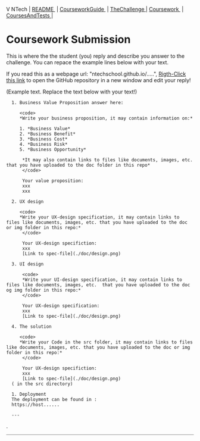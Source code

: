 V NTech | [README ](README.md) | [CourseworkGuide ](CourseworkGuide.md) | [TheChallenge ](TheChallenge.md) | [Coursework ](Coursework.md)  | [CoursesAndTests ](CoursesAndTests.md) |

# Coursework Submission

This is where the the student (you) reply and describe you answer to the challenge.
You can repace the example lines below with your text.

If you read this as a webpage url: "ntechschool.github.io/.....",
[Rigth-Click this link](https://github.com/NtechSchool/cw-template/edit/main/CourseworkSubmission.md) to open the GitHub repository in a new window and edit your reply!  

(Example text. Replace the text below with your text!)

      1. Business Value Proposition answer here:

         <code>
         *Write your business proposition, it may contain information on:*

         1. *Business Value*
         2. *Business Benefit*
         3. *Business Cost*
         4. *Business Risk*
         5. *Business Opportunity*

          *It may also contain links to files like documents, images, etc. that you have uploaded to the doc folder in this repo*
          </code>

          Your value proposition:  
          xxx  
          xxx

      2. UX design

         <code>
         *Write your UX-design specification, it may contain links to files like documents, images, etc. that you have uploaded to the doc or img folder in this repo:*
          </code>

          Your UX-design specifiction:
          xxx  
          [Link to spec-file](./doc/design.png)

      3. UI design

          <code>
          *Write your UI-design specification, it may contain links to files like documents, images, etc.  that you have uploaded to the doc og img folder in this repo:*
          </code>

          Your UX-design specification:
          xxx  
          [Link to spec-file](./doc/design.png)

      4. The solution

         <code>
         *Write your Code in the src folder, it may contain links to files like documents, images, etc. that you have uploaded to the doc or img folder in this repo:*
          </code>

          Your UX-design specifiction:
          xxx  
          [Link to spec-file](./doc/design.png)
      ( in the src directory)

      1. Deployment
      The deployment can be found in :
      https://host......

      ---

.

<hr style="background: gray" /> 

